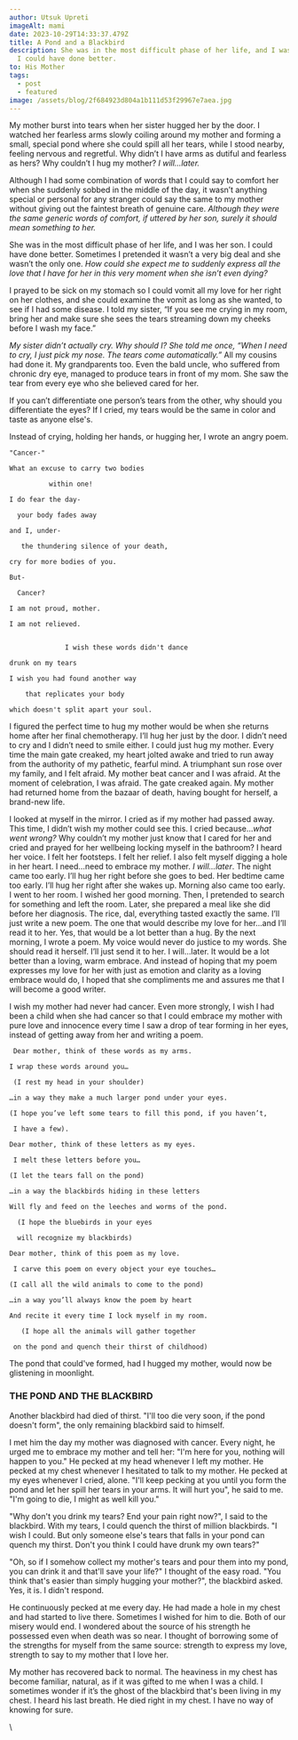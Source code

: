 ```yaml
---
author: Utsuk Upreti
imageAlt: mami
date: 2023-10-29T14:33:37.479Z
title: A Pond and a Blackbird
description: She was in the most difficult phase of her life, and I was her son.
  I could have done better.
to: His Mother
tags:
  - post
  - featured
image: /assets/blog/2f684923d804a1b111d53f29967e7aea.jpg
---
```

My mother burst into tears when her sister hugged her by the door. I watched her fearless arms slowly coiling around my mother and forming a small, special pond where she could spill all her tears, while I stood nearby, feeling nervous and regretful. Why didn’t I have arms as dutiful and fearless as hers? Why couldn’t I hug my mother? <i>I will…later. </i>

Although I had some combination of words that I could say to comfort her when she suddenly sobbed in the middle of the day, it wasn’t anything special or personal for any stranger could say the same to my mother without giving out the faintest breath of genuine care. <i> Although they were the same generic words of comfort, if uttered by her son, surely it should mean something to her. </i> 

She was in the most difficult phase of her life, and I was her son. I could have done better. Sometimes I pretended it wasn’t a very big deal and she wasn’t the only one.  <i> How could she expect me to suddenly express all the love that I have for her in this very moment when she isn’t even dying? </i>

I prayed to be sick on my stomach so I could vomit all my love for her right on her clothes, and she could examine the vomit as long as she wanted, to see if I had some disease. I told my sister, “If you see me crying in my room, bring her and make sure she sees the tears streaming down my cheeks before I wash my face.” 

<i> My sister didn’t actually cry. Why should I? She told me once, “When I need to cry, I just pick my nose. The tears come automatically.”</i> All my cousins had done it. My grandparents too. Even the bald uncle, who suffered from chronic dry eye, managed to produce tears in front of my mom. She saw the tear from every eye who she believed cared for her. 

If you can’t differentiate one person’s tears from the other, why should you differentiate the eyes? If I cried, my tears would be the same in color and taste as anyone else's.

Instead of crying, holding her hands, or hugging her, I wrote an angry poem. 

    "Cancer-"

    What an excuse to carry two bodies

              within one!

    I do fear the day-

      your body fades away

    and I, under-

       the thundering silence of your death,

    cry for more bodies of you.

    But-

      Cancer?

    I am not proud, mother.

    I am not relieved.


                  I wish these words didn't dance

    drunk on my tears

    I wish you had found another way

        that replicates your body

    which doesn't split apart your soul. 

I figured the perfect time to hug my mother would be when she returns home after her final chemotherapy. I’ll hug her just by the door. I didn’t need to cry and I didn’t need to smile either. I could just hug my mother. Every time the main gate creaked, my heart jolted awake and tried to run away from the authority of my pathetic, fearful mind. A triumphant sun rose over my family, and I felt afraid. My mother beat cancer and I was afraid. At the moment of celebration, I was afraid. The gate creaked again. My mother had returned home from the bazaar of death, having bought for herself, a brand-new life. 

I looked at myself in the mirror. I cried as if my mother had passed away. This time, I didn’t wish my mother could see this. I cried because…<i>what went wrong?</i> Why couldn’t my mother just know that I cared for her and cried and prayed for her wellbeing locking myself in the bathroom? I heard her voice. I felt her footsteps. I felt her relief. I also felt myself digging a hole in her heart. I need…need to embrace my mother. <i>I will…later</i>. The night came too early. I’ll hug her right before she goes to bed. Her bedtime came too early. I’ll hug her right after she wakes up. Morning also came too early. I went to her room. I wished her good morning. Then, I pretended to search for something and left the room. Later, she prepared a meal like she did before her diagnosis. The rice, dal, everything tasted exactly the same.  I’ll just write a new poem. The one that would describe my love for her...and I’ll read it to her. Yes, that would be a lot better than a hug. By the next morning, I wrote a poem. My voice would never do justice to my words. She should read it herself. I’ll just send it to her. I will…later. It would be a lot better than a loving, warm embrace. And instead of hoping that my poem expresses my love for her with just as emotion and clarity as a loving embrace would do, I hoped that she compliments me and assures me that I will become a good writer.  

I wish my mother had never had cancer. Even more strongly, I wish I had been a child when she had cancer so that I could embrace my mother with pure love and innocence every time I saw a drop of tear forming in her eyes, instead of getting away from her and writing a poem. 

     Dear mother, think of these words as my arms. 

    I wrap these words around you… 

     (I rest my head in your shoulder)

    …in a way they make a much larger pond under your eyes.

    (I hope you’ve left some tears to fill this pond, if you haven’t,

     I have a few). 

    Dear mother, think of these letters as my eyes. 

     I melt these letters before you…

    (I let the tears fall on the pond)

    …in a way the blackbirds hiding in these letters 

    Will fly and feed on the leeches and worms of the pond.

      (I hope the bluebirds in your eyes 

      will recognize my blackbirds) 

    Dear mother, think of this poem as my love. 

     I carve this poem on every object your eye touches… 

    (I call all the wild animals to come to the pond) 

    …in a way you’ll always know the poem by heart 

    And recite it every time I lock myself in my room. 

       (I hope all the animals will gather together 

     on the pond and quench their thirst of childhood)

The pond that could've formed, had I hugged my mother, would now be glistening in moonlight.

<h3> THE POND AND THE BLACKBIRD </h3>

Another blackbird had died of thirst. "I'll too die very soon, if the pond doesn't form", the only remaining blackbird said to himself. 

I met him the day my mother was diagnosed with cancer. Every night, he urged me to embrace my mother and tell her: "I'm here for you, nothing will happen to you." He pecked at my head whenever I left my mother. He pecked at my chest whenever I hesitated to talk to my mother. He pecked at my eyes whenever I cried, alone. "I'll keep pecking at you until you form the pond and let her spill her tears in your arms. It will hurt you", he said to me. "I'm going to die, I might as well kill you." 

"Why don't you drink my tears? End your pain right now?", I said to the blackbird. With my tears, I could quench the thirst of million blackbirds. "I wish I could. But only someone else's tears that falls in your pond can quench my thirst. Don't you think I could have drunk my own tears?"

"Oh, so if I somehow collect my mother's tears and pour them into my pond, you can drink it and that'll save your life?" I thought of the easy road. "You think that's easier than simply hugging your mother?", the blackbird asked. Yes, it is. I didn't respond. 

He continuously pecked at me every day. He had made a hole in my chest and had started to live there. Sometimes I wished for him to die. Both of our misery would end. I wondered about the source of his strength he possessed even when death was so near. I thought of borrowing some of the strengths for myself from the same source: strength to express my love, strength to say to my mother that I love her. 

My mother has recovered back to normal. The heaviness in my chest has become familiar, natural, as if it was gifted to me when I was a child. I sometimes wonder if it’s the ghost of the blackbird that's been living in my chest. I heard his last breath. He died right in my chest. I have no way of knowing for sure. 

\
